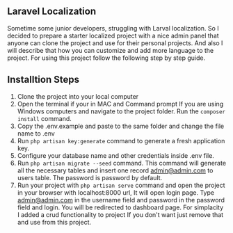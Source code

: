 ## Laravel Localization
<p>Sometime some junior developers, struggling with Larval localization. So I decided to prepare a starter localized project with a nice admin panel that anyone can clone the project and use for their personal projects. And also I will describe that how you can customize and add more language to the project. For using this project follow the following step by step guide.</p>

## Installtion Steps

1. Clone the project into your local computer
2. Open the terminal if your in MAC and Command prompt If you are using Windows computers and navigate to the project folder. 
Run the `composer install` command.
3. Copy the .env.example and paste to the same folder and change the file name to .env
4. Run `php artisan key:generate` command to generate a fresh application key.
5. Configure your database name and other credentials inside .env file.
6. Run `php artisan migrate --seed` command. This command will generate all the necessary tables and insert one record admin@admin.com to users table. The password is password by default. 
7. Run your project with `php artisan serve` command and open the project in your browser with localhost:8000 url, It will open login page.
Type admin@admin.com in the username field and password in the password field and login. You will be redirected to dashboard page.
For simplacity I added a crud functionality to project If you don't want just remove that and use from this project.



